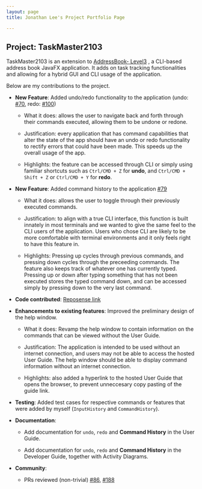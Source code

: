 ```yaml
---
layout: page
title: Jonathan Lee's Project Portfolio Page

---
```

## Project: TaskMaster2103

TaskMaster2103 is an extension to [AddressBook- Level3](https://se-education.org/addressbook-level3/)
, a CLI-based address book JavaFX application. It adds on task tracking functionalities and allowing for a hybrid
GUI and CLI usage of the application.

Below are my contributions to the project.

- **New Feature**: Added undo/redo functionality to the application (undo:
  [#70](https://github.com/AY2122S1-CS2103-F09-2/tp/pull/70),
  redo: [#100](https://github.com/AY2122S1-CS2103-F09-2/tp/pull/100))

    - What it does: allows the user to navigate back and forth through their commands executed, allowing them to be undone or redone.

    - Justification: every application that has command capabilities that alter the state of the app should have an undo
    or redo functionality to rectify errors that could have been made. This speeds up the overall usage of the app.

    - Highlights: the feature can be accessed through CLI or simply using familiar shortcuts such as `Ctrl/CMD + Z` for
    **undo**, and `Ctrl/CMD + Shift + Z` or `Ctrl/CMD + Y` for **redo**.

- **New Feature**: Added command history to the application [#79](https://github.com/AY2122S1-CS2103-F09-2/tp/pull/79)

    - What it does: allows the user to toggle through their previously executed commands.

    - Justification: to align with a true CLI interface, this function is built innately in most terminals and we wanted
    to give the same feel to the CLI users of the application. Users who chose CLI are likely to be more comfortable with
      terminal environments and it only feels right to have this feature in.

    - Highlights: Pressing up cycles through previous commands, and pressing down cycles through the preceeding commands.
    The feature also keeps track of whatever one has currently typed. Pressing up or down after typing something that
      has not been executed stores the typed command down, and can be accessed simply by pressing down to the very last
      command.
      
- **Code contributed**: [Reposense link](https://nus-cs2103-ay2122s1.github.io/tp-dashboard/?search=&sort=groupTitle&sortWithin=title&timeframe=commit&mergegroup=&groupSelect=groupByRepos&breakdown=true&checkedFileTypes=docs~functional-code~test-code~other&since=2021-09-17&tabOpen=true&tabType=authorship&tabAuthor=yeppog&tabRepo=AY2122S1-CS2103-F09-2%2Ftp%5Bmaster%5D&authorshipIsMergeGroup=false&authorshipFileTypes=docs~functional-code~test-code&authorshipIsBinaryFileTypeChecked=false)

- **Enhancements to existing features**: Improved the preliminary design of the help window.

    - What it does: Revamp the help window to contain information on the commands that can be viewed without the User Guide.

    - Justification: The application is intended to be used without an internet connection, and users may not be able to
    access the hosted User Guide. The help window should be able to display command information without an internet
      connection.

    - Highlights: also added a hyperlink to the hosted User Guide that opens the browser, to prevent unneccesary copy
    pasting of the guide link.

- **Testing**: Added test cases for respective commands or features that were added by myself (`InputHistory` and
  `CommandHistory`).

- **Documentation**:

    - Add documentation for `undo`, `redo` and **Command History** in the User Guide.

    - Add documentation for `undo`, `redo` and **Command History** in the Developer Guide, together with
    Activity Diagrams.

- **Community**:

    - PRs reviewed (non-trivial) [#86](https://github.com/AY2122S1-CS2103-F09-2/tp/pull/86), [#188](https://github.com/AY2122S1-CS2103-F09-2/tp/pull/188)
